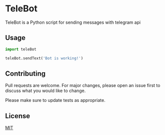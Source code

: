# TeleBot

TeleBot is a Python script for sending messages with telegram api

## Usage

```python
import teleBot

teleBot.sendText('Bot is working!')
```
## Contributing
Pull requests are welcome. For major changes, please open an issue first to discuss what you would like to change.

Please make sure to update tests as appropriate.

## License
[MIT](https://choosealicense.com/licenses/mit/)
